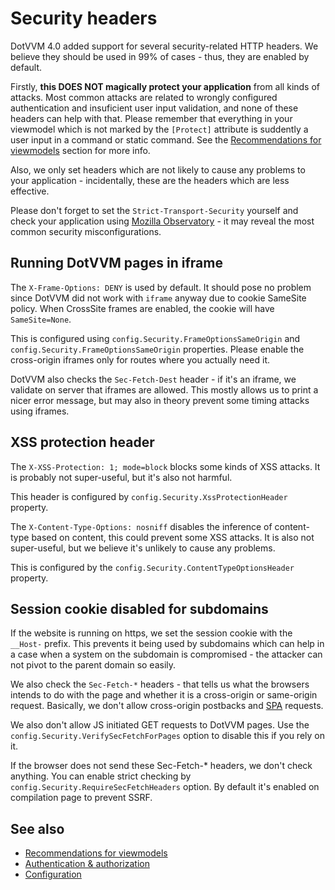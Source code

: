 # Security headers

DotVVM 4.0 added support for several security-related HTTP headers. We believe they should be used in 99% of cases - thus, they are enabled by default. 

Firstly, **this DOES NOT magically protect your application** from all kinds of attacks. Most common attacks are related to wrongly configured authentication and insuficient user input validation, and none of these headers can help with that. Please remember that everything in your viewmodel which is not marked by the `[Protect]` attribute is suddently a user input in a command or static command. See the [Recommendations for viewmodels](recommendations-for-viewmodels) section for more info.

Also, we only set headers which are not likely to cause any problems to your application - incidentally, these are the headers which are less effective. 

Please don't forget to set the `Strict-Transport-Security` yourself and check your application using [Mozilla Observatory](https://observatory.mozilla.org/) - it may reveal the most common security misconfigurations.

## Running DotVVM pages in iframe

The `X-Frame-Options: DENY` is used by default. It should pose no problem since DotVVM did not work with `iframe` anyway due to cookie SameSite policy. When CrossSite frames are enabled, the cookie will have `SameSite=None`.

This is configured using `config.Security.FrameOptionsSameOrigin` and `config.Security.FrameOptionsSameOrigin` properties. Please enable the cross-origin iframes only for routes where you actually need it.

DotVVM also checks the `Sec-Fetch-Dest` header - if it's an iframe, we validate on server that iframes are allowed. This mostly allows us to print a nicer error message, but may also in theory prevent some timing attacks using iframes.

## XSS protection header

The `X-XSS-Protection: 1; mode=block` blocks some kinds of XSS attacks. It is probably not super-useful, but it's also not harmful.

This header is configured by `config.Security.XssProtectionHeader` property.

The `X-Content-Type-Options: nosniff` disables the inference of content-type based on content, this could prevent some XSS attacks. It is also not super-useful, but we believe it's unlikely to cause any problems.

This is configured by the `config.Security.ContentTypeOptionsHeader` property.

## Session cookie disabled for subdomains

If the website is running on https, we set the session cookie with the `__Host-` prefix. This prevents it being used by subdomains which can help in a case when a system on the subdomain is compromised - the attacker can not pivot to the parent domain so easily.

We also check the `Sec-Fetch-*` headers - that tells us what the browsers intends to do with the page and whether it is a cross-origin or same-origin request. Basically, we don't allow cross-origin postbacks and [SPA](../layout/single-page-applications-spa) requests. 

We also don't allow JS initiated GET requests to DotVVM pages. Use the `config.Security.VerifySecFetchForPages` option to disable this if you rely on it.

If the browser does not send these Sec-Fetch-* headers, we don't check anything. You can enable strict checking by `config.Security.RequireSecFetchHeaders` option. By default it's enabled on compilation page to prevent SSRF.

## See also

* [Recommendations for viewmodels](recommendations-for-viewmodels)
* [Authentication & authorization](authentication-and-authorization/overview)
* [Configuration](../configuration/overview)

